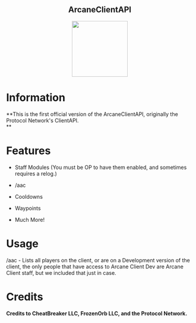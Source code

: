 <h2 align="center">ArcaneClientAPI</h2>

<p align="center">
    <img src="https://i.imgur.com/e4Au1VM.png" width="150" height="150"/>
</p>

# Information

**This is the first official version of the ArcaneClientAPI, originally the Protocol Network's ClientAPI.<br> **

# Features

- Staff Modules (You must be OP to have them enabled, and sometimes requires a relog.)

- /aac

- Cooldowns

- Waypoints

- Much More!

# Usage

/aac - Lists all players on the client, or are on a Development version of the client, the only people that have access to Arcane Client Dev are Arcane Client staff, but we included that just in case.

# Credits

<h4>Credits to CheatBreaker LLC, FrozenOrb LLC, and the Protocol Network.</h4>
